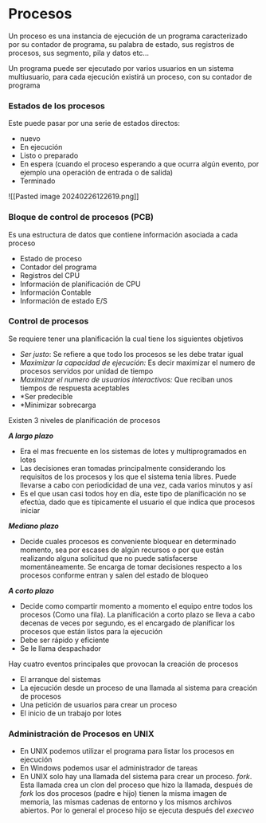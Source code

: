 # Procesos

Un proceso es una instancia de ejecución de un programa caracterizado por su contador de programa, su  palabra de estado, sus registros de procesos, sus segmento, pila y datos etc...

Un programa puede ser ejecutado por varios usuarios en un sistema multiusuario, para cada ejecución existirá un proceso, con su contador de programa

### Estados de los procesos

Este puede pasar por una serie de estados directos:
- nuevo
- En ejecución
- Listo o preparado
- En espera (cuando el proceso esperando a que ocurra algún evento, por ejemplo una operación de entrada o de salida)
- Terminado

![[Pasted image 20240226122619.png]]

### Bloque de control de procesos (PCB)

Es una estructura de datos que contiene información asociada a cada proceso
- Estado de proceso
- Contador del programa
- Registros del CPU
- Información de planificación de CPU
- Información Contable
- Información de estado E/S

### Control de procesos

Se requiere tener una planificación la cual tiene los siguientes objetivos

- *Ser justo*: Se refiere a que todo los procesos se les debe tratar igual
- *Maximizar la capacidad de ejecución:* Es decir maximizar el numero de procesos servidos por unidad de tiempo
- *Maximizar el numero de usuarios interactivos:* Que reciban unos tiempos de respuesta aceptables
- *Ser predecible
- *Minimizar sobrecarga

Existen 3 niveles de planificación de procesos

***A largo plazo***
- Era el mas frecuente en los sistemas de lotes y multiprogramados en lotes
- Las decisiones eran tomadas principalmente considerando los requisitos de los procesos y los que el sistema tenia libres. Puede llevarse a cabo con periodicidad de una vez, cada varios minutos y así
- Es el que usan casi todos hoy en día, este tipo de planificación no se efectúa, dado que es típicamente el usuario el que indica que procesos iniciar

***Mediano plazo***
- Decide cuales procesos es conveniente bloquear en determinado momento, sea por escases de algún recursos o por que están realizando alguna solicitud que no puede satisfacerse  momentáneamente. Se encarga de tomar decisiones respecto a los procesos conforme entran y salen del estado de bloqueo

***A corto plazo***
- Decide como compartir momento a momento el equipo entre todos los procesos (Como una fila). La planificación a corto plazo se lleva a cabo decenas de veces por segundo, es el encargado de planificar los procesos que están listos para la ejecución
- Debe ser rápido  y eficiente
- Se le llama despachador

Hay cuatro eventos principales que provocan la creación de procesos
- El arranque del sistemas
- La ejecución desde un proceso de una llamada al sistema para creación de procesos
- Una petición de usuarios para crear un proceso
- El inicio de un trabajo por lotes

### Administración de Procesos en UNIX
- En UNIX podemos utilizar el programa para listar los procesos en ejecución
- En Windows podemos usar el administrador de tareas
- En UNIX solo hay una llamada del sistema para crear un proceso. *fork*. Esta llamada crea un clon del proceso que hizo la llamada, después de *fork* los dos procesos (padre e hijo) tienen la misma imagen de memoria, las mismas cadenas de entorno y los mismos archivos abiertos. Por lo general el proceso hijo se ejecuta después del *execveo*